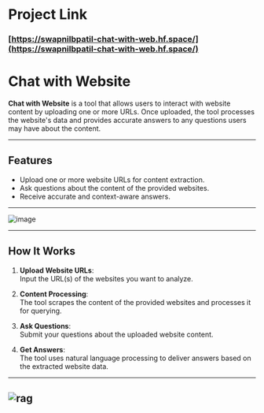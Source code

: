 # Project Link

### [https://swapnilbpatil-chat-with-web.hf.space/](https://swapnilbpatil-chat-with-web.hf.space/)

# Chat with Website  

**Chat with Website** is a tool that allows users to interact with website content by uploading one or more URLs. Once uploaded, the tool processes the website's data and provides accurate answers to any questions users may have about the content.

---

## Features  
- Upload one or more website URLs for content extraction.  
- Ask questions about the content of the provided websites.  
- Receive accurate and context-aware answers.  

---

![image](https://github.com/user-attachments/assets/c6883910-bcb6-49d4-84d8-a42e8ac0faae)


---
## How It Works  
1. **Upload Website URLs**:  
   Input the URL(s) of the websites you want to analyze.  

2. **Content Processing**:  
   The tool scrapes the content of the provided websites and processes it for querying.  

3. **Ask Questions**:  
   Submit your questions about the uploaded website content.  

4. **Get Answers**:  
   The tool uses natural language processing to deliver answers based on the extracted website data.  

---
![rag](https://github.com/user-attachments/assets/12620460-26ff-4f28-9a72-6eba3d206cbe)
---

